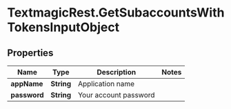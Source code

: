 # TextmagicRest.GetSubaccountsWithTokensInputObject

## Properties
Name | Type | Description | Notes
------------ | ------------- | ------------- | -------------
**appName** | **String** | Application name | 
**password** | **String** | Your account password | 


